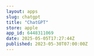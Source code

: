 ```yaml
---
layout: apps
slug: chatgpt
title: "ChatGPT"
store: apple
app_id: 6448311069
date: 2025-05-05T17:27:44Z
published: 2023-05-30T07:00:00Z
---
```

